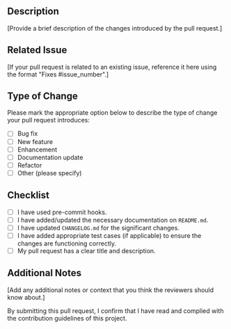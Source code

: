 ## Description

[Provide a brief description of the changes introduced by the pull request.]

## Related Issue

[If your pull request is related to an existing issue, reference it here using the format "Fixes #issue_number".]

## Type of Change

Please mark the appropriate option below to describe the type of change your pull request introduces:

- [ ] Bug fix
- [ ] New feature
- [ ] Enhancement
- [ ] Documentation update
- [ ] Refactor
- [ ] Other (please specify)

## Checklist

- [ ] I have used pre-commit hooks.
- [ ] I have added/updated the necessary documentation on `README.md`.
- [ ] I have updated `CHANGELOG.md` for the significant changes.
- [ ] I have added appropriate test cases (if applicable) to ensure the changes are functioning correctly.
- [ ] My pull request has a clear title and description.

## Additional Notes

[Add any additional notes or context that you think the reviewers should know about.]

By submitting this pull request, I confirm that I have read and complied with the contribution guidelines of this project.
